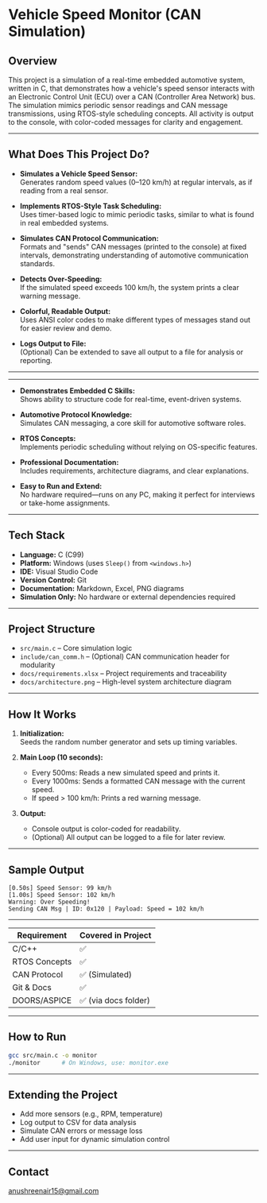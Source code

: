 # Vehicle Speed Monitor (CAN Simulation)

## Overview

This project is a simulation of a real-time embedded automotive system, written in C, that demonstrates how a vehicle's speed sensor interacts with an Electronic Control Unit (ECU) over a CAN (Controller Area Network) bus. The simulation mimics periodic sensor readings and CAN message transmissions, using RTOS-style scheduling concepts. All activity is output to the console, with color-coded messages for clarity and engagement.

---

## What Does This Project Do?

- **Simulates a Vehicle Speed Sensor:**  
  Generates random speed values (0–120 km/h) at regular intervals, as if reading from a real sensor.

- **Implements RTOS-Style Task Scheduling:**  
  Uses timer-based logic to mimic periodic tasks, similar to what is found in real embedded systems.

- **Simulates CAN Protocol Communication:**  
  Formats and "sends" CAN messages (printed to the console) at fixed intervals, demonstrating understanding of automotive communication standards.

- **Detects Over-Speeding:**  
  If the simulated speed exceeds 100 km/h, the system prints a clear warning message.

- **Colorful, Readable Output:**  
  Uses ANSI color codes to make different types of messages stand out for easier review and demo.

- **Logs Output to File:**  
  (Optional) Can be extended to save all output to a file for analysis or reporting.

---

__________________________________________________________________________________________________

- **Demonstrates Embedded C Skills:**  
  Shows ability to structure code for real-time, event-driven systems.

- **Automotive Protocol Knowledge:**  
  Simulates CAN messaging, a core skill for automotive software roles.

- **RTOS Concepts:**  
  Implements periodic scheduling without relying on OS-specific features.

- **Professional Documentation:**  
  Includes requirements, architecture diagrams, and clear explanations.

- **Easy to Run and Extend:**  
  No hardware required—runs on any PC, making it perfect for interviews or take-home assignments.

---

## Tech Stack

- **Language:** C (C99)
- **Platform:** Windows (uses `Sleep()` from `<windows.h>`)
- **IDE:** Visual Studio Code
- **Version Control:** Git
- **Documentation:** Markdown, Excel, PNG diagrams
- **Simulation Only:** No hardware or external dependencies required

---

## Project Structure

- `src/main.c` – Core simulation logic
- `include/can_comm.h` – (Optional) CAN communication header for modularity
- `docs/requirements.xlsx` – Project requirements and traceability
- `docs/architecture.png` – High-level system architecture diagram

---

## How It Works

1. **Initialization:**  
   Seeds the random number generator and sets up timing variables.

2. **Main Loop (10 seconds):**  
   - Every 500ms: Reads a new simulated speed and prints it.
   - Every 1000ms: Sends a formatted CAN message with the current speed.
   - If speed > 100 km/h: Prints a red warning message.

3. **Output:**  
   - Console output is color-coded for readability.
   - (Optional) All output can be logged to a file for later review.

---

## Sample Output

```
[0.50s] Speed Sensor: 99 km/h
[1.00s] Speed Sensor: 102 km/h
Warning: Over Speeding!
Sending CAN Msg | ID: 0x120 | Payload: Speed = 102 km/h
```

---



| Requirement | Covered in Project |
|----------------|--------------------|
| C/C++ | ✅ |
| RTOS Concepts | ✅ |
| CAN Protocol | ✅ (Simulated) |
| Git & Docs | ✅ |
| DOORS/ASPICE | ✅ (via docs folder) |

---

## How to Run

```bash
gcc src/main.c -o monitor
./monitor      # On Windows, use: monitor.exe
```

-----------------------------------------------------------------------------------------------------------------------------

## Extending the Project

- Add more sensors (e.g., RPM, temperature)
- Log output to CSV for data analysis
- Simulate CAN errors or message loss
- Add user input for dynamic simulation control

---

## Contact
anushreenair15@gmail.com
